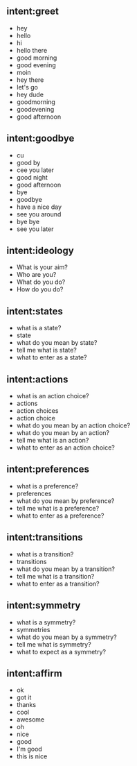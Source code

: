## intent:greet
- hey
- hello
- hi
- hello there
- good morning
- good evening
- moin
- hey there
- let's go
- hey dude
- goodmorning
- goodevening
- good afternoon

## intent:goodbye
- cu
- good by
- cee you later
- good night
- good afternoon
- bye
- goodbye
- have a nice day
- see you around
- bye bye
- see you later

## intent:ideology
- What is your aim?
- Who are you?
- What do you do?
- How do you do?

## intent:states
- what is a state?
- state
- what do you mean by state?
- tell me what is state?
- what to enter as a state?

## intent:actions
- what is an action choice?
- actions
- action choices
- action choice
- what do you mean by an action choice?
- what do you mean by an action?
- tell me what is an action?
- what to enter as an action choice?

## intent:preferences
- what is a preference?
- preferences
- what do you mean by preference?
- tell me what is a preference?
- what to enter as a preference?

## intent:transitions
- what is a transition?
- transitions
- what do you mean by a transition?
- tell me what is a transition?
- what to enter as a transition?

## intent:symmetry
- what is a symmetry?
- symmetries
- what do you mean by a symmetry?
- tell me what is symmetry?
- what to expect as a symmetry?

## intent:affirm
- ok
- got it
- thanks
- cool
- awesome
- oh
- nice
- good
- I'm good
- this is nice